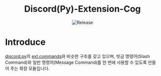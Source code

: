 <h1 align="center">Discord(Py)-Extension-Cog</h1>
<p align="center">
    <img src="https://img.shields.io/badge/release_version-0.0.6%20alpha-0080aa?style=flat" alt="Release" >
</p>

# Introduce
[discord.py](https://github.com/Rapptz/discord.py)의 [ext.commands](https://github.com/Rapptz/discord.py/tree/master/discord/ext/commands)와 비슷한 구조를 갖고 있으며, 빗금 명령어(Slash Command)와 일반 명령어(Message Command)를 한 번에 사용할 수 있도록 만들어 주는 확장 모듈입니다.

